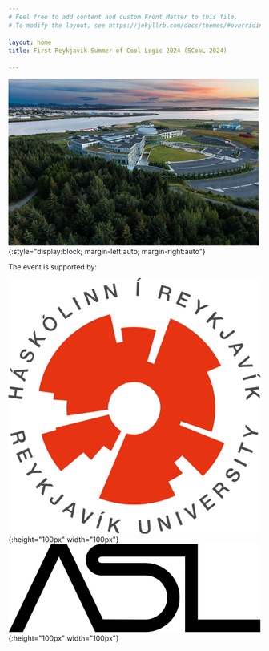 ```yaml
---
# Feel free to add content and custom Front Matter to this file.
# To modify the layout, see https://jekyllrb.com/docs/themes/#overriding-theme-defaults

layout: home
title: First Reykjavik Summer of Cool Logic 2024 (SCooL 2024)

---
```


![alt text for screen readers](img/phototwo.jpg){:style="display:block; margin-left:auto; margin-right:auto"}

The event is supported by:

![alt text for screen readers](img/Reykjavik_University_Logo.svg.png){:height="100px" width="100px"}&nbsp;&nbsp;&nbsp;&nbsp;
![alt text for screen readers](img/Association_for_Symbolic_Logic_Logo.svg.png){:height="100px" width="100px"}
